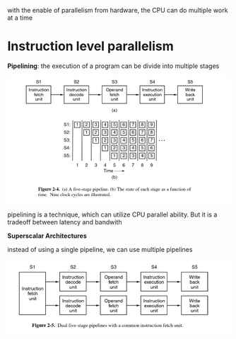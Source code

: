 with the enable of parallelism from hardware, the CPU can do multiple work at a time 

# Instruction level parallelism

**Pipelining**:
the execution of a program can be divide into multiple stages

![](2023-05-25-17-46-48.png)

pipelining is a technique, which can utilize CPU parallel ability. But it is a tradeoff between latency and bandwith

**Superscalar Architectures**

instead of using a single pipeline, we can use multiple pipelines

![](2023-05-25-17-53-32.png)